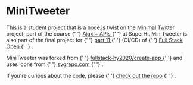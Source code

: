 <div>
  <h1>MiniTweeter</h1>
  <p>
    This is a student project that is a node.js twist on the Minimal Twitter project, part of the course
    {' '}
    <a href="https://www.superhi.com/courses/ajax-and-apis" target="_blank" rel="noopener noreferrer">
      Ajax + APIs
    </a>
    {' '}
    at SuperHi. MiniTweeter is also part of the final project for
    {' '}
    <a href="https://fullstackopen.com/en/part11" target="_blank" rel="noopener noreferrer">
      part 11
    </a>
    {' '}
    (CI/CD) of
    {' '}
    <a href="https://fullstackopen.com/en/" target="_blank" rel="noopener noreferrer">
      Full Stack Open
    </a>
    {' '}
    .
  </p>
  <p>
    MiniTweeter was forked from
    {' '}
    <a href="https://github.com/fullstack-hy2020/create-app" target="_blank" rel="noopener noreferrer">
      fullstack-hy2020/create-app
    </a>
    {' '}
    and uses icons from
    {' '}
    <a href="https://svgrepo.com/" target="_blank" rel="noopener noreferrer">
      svgrepo.com
    </a>
    {' '}
    .
  </p>
  <p>
    If you're curious about the code, please
    {' '}
    <a href="https://github.com/coreAux/minitweeter" target="_blank" rel="noopener noreferrer">
      check out the repo
    </a>
    {' '}
    .
  </p>
</div>
